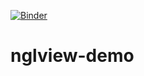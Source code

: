 [![Binder](https://mybinder.org/badge_logo.svg)](https://mybinder.org/v2/gh/ENCCS/nglview-demo/HEAD?filepath=lab%2Ftree%2Fnglview-demo.ipynb)

# nglview-demo
